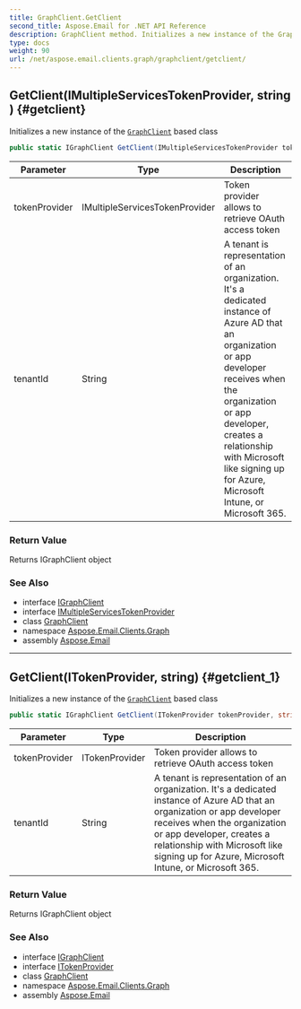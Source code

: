 ```yaml
---
title: GraphClient.GetClient
second_title: Aspose.Email for .NET API Reference
description: GraphClient method. Initializes a new instance of the GraphClient based class
type: docs
weight: 90
url: /net/aspose.email.clients.graph/graphclient/getclient/
---
```

## GetClient(IMultipleServicesTokenProvider, string) {#getclient}

Initializes a new instance of the [`GraphClient`](../) based class

```csharp
public static IGraphClient GetClient(IMultipleServicesTokenProvider tokenProvider, string tenantId)
```

| Parameter | Type | Description |
| --- | --- | --- |
| tokenProvider | IMultipleServicesTokenProvider | Token provider allows to retrieve OAuth access token |
| tenantId | String | A tenant is representation of an organization. It's a dedicated instance of Azure AD that an organization or app developer receives when the organization or app developer, creates a relationship with Microsoft like signing up for Azure, Microsoft Intune, or Microsoft 365. |

### Return Value

Returns IGraphClient object

### See Also

* interface [IGraphClient](../../igraphclient/)
* interface [IMultipleServicesTokenProvider](../../../aspose.email.clients/imultipleservicestokenprovider/)
* class [GraphClient](../)
* namespace [Aspose.Email.Clients.Graph](../../graphclient/)
* assembly [Aspose.Email](../../../)

---

## GetClient(ITokenProvider, string) {#getclient_1}

Initializes a new instance of the [`GraphClient`](../) based class

```csharp
public static IGraphClient GetClient(ITokenProvider tokenProvider, string tenantId)
```

| Parameter | Type | Description |
| --- | --- | --- |
| tokenProvider | ITokenProvider | Token provider allows to retrieve OAuth access token |
| tenantId | String | A tenant is representation of an organization. It's a dedicated instance of Azure AD that an organization or app developer receives when the organization or app developer, creates a relationship with Microsoft like signing up for Azure, Microsoft Intune, or Microsoft 365. |

### Return Value

Returns IGraphClient object

### See Also

* interface [IGraphClient](../../igraphclient/)
* interface [ITokenProvider](../../../aspose.email.clients/itokenprovider/)
* class [GraphClient](../)
* namespace [Aspose.Email.Clients.Graph](../../graphclient/)
* assembly [Aspose.Email](../../../)


